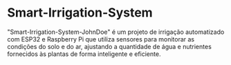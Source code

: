 # Smart-Irrigation-System
"Smart-Irrigation-System-JohnDoe" é um projeto de irrigação automatizado com ESP32 e Raspberry Pi que utiliza sensores para monitorar as condições do solo e do ar, ajustando a quantidade de água e nutrientes fornecidos às plantas de forma inteligente e eficiente.

